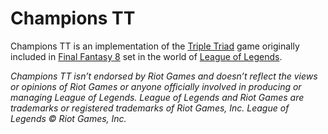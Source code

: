 # Champions TT

Champions TT is an implementation of the [Triple Triad](http://finalfantasy.wikia.com/wiki/Triple_Triad) game originally included in [Final Fantasy 8](https://en.wikipedia.org/wiki/Final_Fantasy_VIII) set in the world of [League of Legends](https://na.leagueoflegends.com/en/).

_Champions TT isn’t endorsed by Riot Games and doesn’t reflect the views or opinions of Riot Games or anyone officially involved in producing or managing League of Legends. League of Legends and Riot Games are trademarks or registered trademarks of Riot Games, Inc. League of Legends © Riot Games, Inc._

